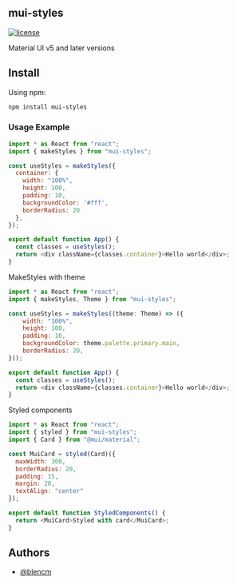 ## mui-styles 

[![license](https://img.shields.io/github/license/mashape/apistatus.svg)](https://opensource.org/licenses/MIT)


Material UI v5 and later versions

## Install

Using npm:

```sh
npm install mui-styles
```

### Usage Example

```javascript
import * as React from "react";
import { makeStyles } from "mui-styles";

const useStyles = makeStyles({
  container: {
    width: "100%",
    height: 100,
    padding: 10,
    backgroundColor: '#fff',
    borderRadius: 20
  },
});

export default function App() {
  const classes = useStyles();
  return <div className={classes.container}>Hello world</div>;
}
```
MakeStyles with theme

```javascript
import * as React from "react";
import { makeStyles, Theme } from "mui-styles";

const useStyles = makeStyles((theme: Theme) => ({
    width: "100%",
    height: 100,
    padding: 10,
    backgroundColor: theme.palette.primary.main,
    borderRadius: 20,
}));

export default function App() {
  const classes = useStyles();
  return <div className={classes.container}>Hello world</div>;
}
```

Styled components

```javascript
import * as React from "react";
import { styled } from "mui-styles";
import { Card } from "@mui/material";

const MuiCard = styled(Card)({
  maxWidth: 300,
  borderRadius: 20,
  padding: 15,
  margin: 20,
  textAlign: "center"
});

export default function StyledComponents() {
  return <MuiCard>Styled with card</MuiCard>;
}
```

## Authors

- [@blencm](https://www.github.com/blencm)
